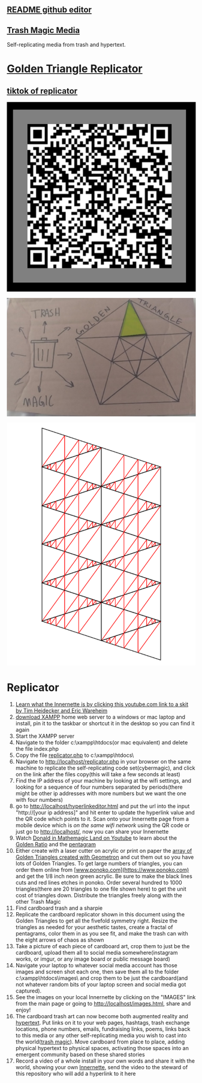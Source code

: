 ## [README github editor](http://localhost/goldentriangle/scrolleditor.php?scroll=README.md)

## [Trash Magic Media](https://github.com/LafeLabs/trashmagicmedia/)

Self-replicating media from trash and hypertext.

# [Golden Triangle Replicator](https://github.com/LafeLabs/trashmagicmedia/tree/main/goldentriangle)

## [tiktok of replicator](https://www.tiktok.com/t/ZTRfCcDRR/)

![](https://raw.githubusercontent.com/LafeLabs/trashmagicmedia/main/goldentriangle/images/qrcode.png)

![](https://raw.githubusercontent.com/LafeLabs/trashmagicmedia/main/goldentriangle/images/replicator.jpg)

![](https://raw.githubusercontent.com/LafeLabs/trashmagicmedia/main/goldentriangle/images/golden-triangle-array.svg)

# Replicator 

1. [Learn what the Innernette is by clicking this youtube.com link to a skit by Tim Heidecker and Eric Wareheim](https://www.youtube.com/embed/Y5BZkaWZAAA)
1. [download XAMPP](https://www.apachefriends.org/index.html) home web server to a windows or mac laptop and install, pin it to the taskbar or shortcut it in the desktop so you can find it again
1. Start the XAMPP server
1. Navigate to the folder c:\xampp\htdocs\(or mac equivalent) and delete the file index.php
1. Copy the file [replicator.php](https://raw.githubusercontent.com/LafeLabs/trashmagicmedia/main/goldentriangle/replicator.php) to c:\xampp\htdocs\
1. Navigate to [http://localhost/replicator.php](http://localhost/replicator.php) in your browser on the same machine to replicate the self-replicating code set(cybermagic), and click on the link after the files copy(this will take a few seconds at least)
1. Find the IP address of your machine by looking at the wifi settings, and looking for a sequence of four numbers separated by periods(there might be other ip addresses with more numbers but we want the one with four numbers)
1. go to [http://localhost/hyperlinkeditor.html](http://localhost/hyperlinkeditor.html) and put the url into the input "http://[your ip address]" and hit enter to update the hyperlink value and the QR code which points to it.  Scan onto your Innernette page from a mobile device which is *on the same wifi network* using the QR code or just go to [http://localhost/](http://localhost/), now you can share your Innernette
1. Watch [Donald in Mathemagic Land on Youtube](https://www.youtube.com/watch?v=U_ZHsk0-eF0) to learn about the [Golden Ratio](https://en.wikipedia.org/wiki/Golden_ratio) and the [pentagram](https://en.wikipedia.org/wiki/Pentagram)
1. Either create with a laser cutter on acrylic or print on paper the [array of Golden Triangles created with Geometron](https://raw.githubusercontent.com/LafeLabs/trashmagicmedia/main/goldentriangle/images/golden-triangle-array.svg) and cut them out so you have lots of Golden Triangles. To get large numbers of triangles, you can order them online from [www.ponoko.com](https://www.ponoko.com) and get the 1/8 inch neon green acrylic.  Be sure to make the black lines cuts and red lines etches in ponoko.  Order several hundred to 1000 triangles(there are 20 triangles to one file shown here) to get the unit cost of triangles down. Distribute the triangles freely along with the other Trash Magic
1. Find cardboard trash and a sharpie
1. Replicate the cardboard replicator shown in this document using the Golden Triangles to get all the fivefold symmetry right.  Resize the triangles as needed for your aesthetic tastes, create a fractal of pentagrams, color them in as you see fit, and make the trash can with the eight arrows of chaos as shown
1. Take a picture of each piece of cardboard art, crop them to just be the cardboard, upload them all to social media somewhere(instagram works, or imgur, or any image board or public message board)
1. Navigate your laptop to whatever social media account has those images and screen shot each one, then save them all to the folder c:\xampp\htdocs\images\ and crop them to be just the cardboard(and not whatever random bits of your laptop screen and social media got captured).
1. See the images on your local Innernette by clicking on the "IMAGES" link from the main page or going to [http://localhost/images.html](http://localhost/images.html), share and enjoy!
1. The cardboard trash art can now become both augmented reality and [hypertext](https://en.wikipedia.org/wiki/Hypertext).  Put links on it to your web pages, hashtags, trash exchange locations, phone numbers, emails, fundraising links, poems, links back to this media or any other self-replicating media you wish to cast into the world([trash magic](https://www.trashrobot.org)). Move cardboard from place to place, adding physical hypertext to physical spaces, activating those spaces into an emergent community based on these shared stories
1. Record a video of a whole install in your own words and share it with the world, showing your own [Innernette](https://www.youtube.com/embed/Y5BZkaWZAAA), send the video to the steward of this repository who will add a hyperlink to it here


